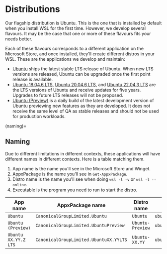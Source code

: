 # Distributions
Our flagship distribution is Ubuntu. This is the one that is installed by default when you install WSL for the first time. However, we develop several flavours. It may be the case that one or more of these flavours fits your needs better.

Each of these flavours corresponds to a different application on the Microsoft Store, and once installed, they'll create different distros in your WSL. These are the applications we develop and maintain:
- [Ubuntu](https://apps.microsoft.com/detail/9PDXGNCFSCZV?hl=en-us&gl=US) ships the latest stable LTS release of Ubuntu. When new LTS versions are released, Ubuntu can be upgraded once the first point release is available.
- [Ubuntu 18.04.6 LTS](https://apps.microsoft.com/detail/9PNKSF5ZN4SW?hl=en-us&gl=US), [Ubuntu 20.04.6 LTS](https://apps.microsoft.com/detail/9MTTCL66CPXJ?hl=en-us&gl=US), and [Ubuntu 22.04.3 LTS](https://apps.microsoft.com/detail/9PN20MSR04DW?hl=en-us&gl=US) are the LTS versions of Ubuntu and receive updates for five years. Upgrades to future LTS releases will not be proposed.
- [Ubuntu (Preview)](https://apps.microsoft.com/detail/9P7BDVKVNXZ6?hl=en-us&gl=US) is a daily build of the latest development version of Ubuntu previewing new features as they are developed. It does not receive the same level of QA as stable releases and should not be used for production workloads.

(naming)=
## Naming

Due to different limitations in different contexts, these applications will have different names in different contexts. Here is a table matching them.

1. App name is the name you'll see in the Microsoft Store and Winget.
2. AppxPackage is the name you'll see in `Get-AppxPackage`.
3. Distro name is the name you'll see when doing `wsl -l -v` or `wsl -l --online`.
4. Executable is the program you need to run to start the distro.

| App name             | AppxPackage name                       | Distro name      | Executable          |
| -------------------- | -------------------------------------- | ---------------- | ------------------- |
| `Ubuntu`             | `CanonicalGroupLimited.Ubuntu`         | `Ubuntu`         | `ubuntu.exe`        |
| `Ubuntu (Preview)`   | `CanonicalGroupLimited.UbuntuPreview`  | `Ubuntu-Preview` | `ubuntupreview.exe` |
| `Ubuntu XX.YY.Z LTS` | `CanonicalGroupLimited.UbuntuXX.YYLTS` | `Ubuntu-XX.YY`   | `ubuntuXXYY.exe`    |
